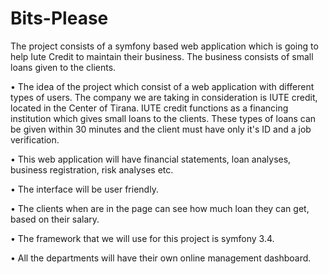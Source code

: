 # Bits-Please
The project consists of a symfony based web application which is going to help Iute Credit to maintain their business. The business consists of small loans given to the clients.

•	The idea of the project which consist of a web application with different types of users. The company we are taking in consideration is IUTE credit, located in the Center of Tirana. IUTE credit functions as a financing institution which gives small loans to the clients. These types of loans can be given within 30 minutes and the client must have only it's ID and a job verification. 

•	This web application will have financial statements, loan analyses, business registration, risk analyses etc.

•	The interface will be user friendly. 

•	The clients when are in the page can see how much loan they can get, based on their salary.

•	The framework that we will use for this project is symfony 3.4.

• All the departments will have their own online management dashboard.

